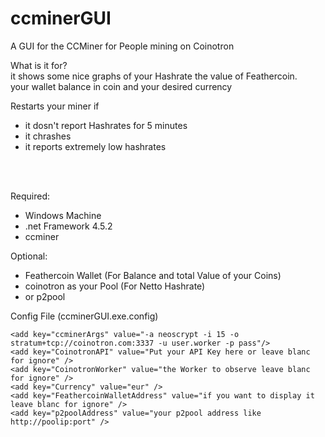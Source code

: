 # ccminerGUI
A GUI for the CCMiner for People mining on Coinotron

What is it for?<br />
it shows some nice graphs of your Hashrate the value of Feathercoin.<br />
your wallet balance in coin and your desired currency<br />

Restarts your miner if
<ul>
  <li>
    it dosn't report Hashrates for 5 minutes
  </li>
  <li>
    it chrashes
  </li>
  <li>
    it reports extremely low hashrates
  </li>
</ul>
<br /><br />

Required:<br />
<ul>
<li>
  Windows Machine
  </li>
<li>
  .net Framework 4.5.2
  </li>
<li>
  ccminer
  </li>
</ul>
  
Optional:<br />
<ul>
<li>
  Feathercoin Wallet (For Balance and total Value of your Coins)
  </li>
<li>
  coinotron as your Pool (For Netto Hashrate)
  </li>
<li>
  or p2pool
  </li>
</ul>

Config File (ccminerGUI.exe.config)

    <add key="ccminerArgs" value="-a neoscrypt -i 15 -o stratum+tcp://coinotron.com:3337 -u user.worker -p pass"/>
    <add key="CoinotronAPI" value="Put your API Key here or leave blanc for ignore" />
    <add key="CoinotronWorker" value="the Worker to observe leave blanc for ignore" />
    <add key="Currency" value="eur" />
    <add key="FeathercoinWalletAddress" value="if you want to display it leave blanc for ignore" />
    <add key="p2poolAddress" value="your p2pool address like http://poolip:port" />
